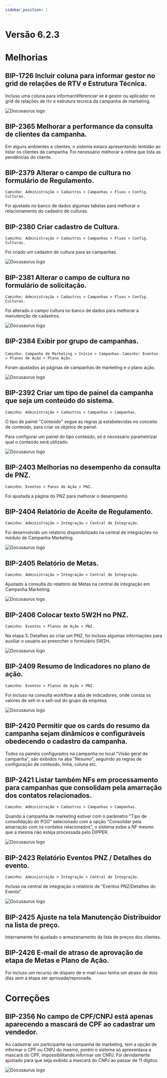 ```yaml
---
sidebar_position: 1
---
```

# Versão 6.2.3

# Melhorias

## **BIP-1726 Incluir coluna para informar gestor no grid de relações de RTV e Estrutura Técnica.**

Incluso uma coluna para informar/diferenciar se é gestor ou aplicador no grid de relações de rtv e estrutura tecnica da campanha de marketing.

![Docusaurus logo](/img/bip-1726-jira.png)

## **BIP-2365 Melhorar a performance da consulta de clientes da campanha.**

Em alguns ambientes e clientes, o sistema estava apresentando lentidão ao listar os clientes da campanha. Foi necessário melhorar a rotina que lista as pendências do cliente.

## **BIP-2379 Alterar o campo de cultura no formulário de Regulamento.**
`Caminho: Administração > Cadastros > Campanhas > Fluxo > Config. Culturas.`

Foi ajustado no banco de dados algumas tabelas para melhorar o relacionamento do cadastro de culturas.

## **BIP-2380 Criar cadastro de Cultura.**
`Caminho: Administração > Cadastros > Campanhas > Fluxo > Config. Culturas.`

Foi criado um cadastro de cultura para as campanhas.

![Docusaurus logo](/img/bip-2380-jira.png)

## **BIP-2381 Alterar o campo de cultura no formulário de solicitação.**
`Caminho: Administração > Cadastros > Campanhas > Fluxo > Config. Culturas.`

Foi alterado o campo cultura no banco de dados para melhorar a manutenção de cadastros.

![Docusaurus logo](/img/bip-2380-jira.png)

## **BIP-2384 Exibir por grupo de campanhas.**
`Caminho: Campanha de Marketing > Início > Campanhas.`
`Caminho: Eventos > Planos de Ação > Plano Ação.`

Foram ajustados as páginas de campanhas de marketing e o plano ação.

![Docusaurus logo](/img/bip-2384-jira.png)

## **BIP-2392 Criar um tipo de painel da campanha que seja um conteúdo do sistema.**
`Caminho: Administração > Cadastros > Campanhas > Campanhas.`

O tipo de painel "Conteúdo" segue as regras já estabelecidas no conceito de conteúdo, para criar os objetos de painel.

Para configurar um painel do tipo conteúdo, só é necessário parametrizar qual o conteúdo será utilizado.

![Docusaurus logo](/img/bip-2392-jira.png)

## **BIP-2403 Melhorias no desempenho da consulta de PNZ.**
`Caminho: Eventos > Panos de Ação > PNZ.`

Foi ajustada a página do PNZ para melhorar o desempenho.

## **BIP-2404 Relatório de Aceite de Regulamento.**
`Caminho: Administração > Integração > Central de Integração.`

Foi desenvolvido um relatório disponibilizado na central de integrações no módulo de Campanha Marketing.

![Docusaurus logo](/img/bip-2404-jira.png)

## **BIP-2405 Relatório de Metas.**
`Caminho: Administração > Integração > Central de Integração.`

Ajustado a consulta do relatório de Metas na central de integração em Campanha Marketing.

![Docusaurus logo](/img/bip-2405-jira.png)

## **BIP-2406 Colocar texto 5W2H no PNZ.**
`Caminho: Eventos > Planos de Ação > PNZ.`

Na etapa 3. Detalhes ao criar um PNZ, foi incluso algumas informações para auxiliar o usuário ao preencher o formulário 5W2H.

![Docusaurus logo](/img/bip-2406-jira.png)

## **BIP-2409 Resumo de Indicadores no plano de ação.**
`Caminho: Eventos > Planos de Ação > PNZ.`

Foi incluso na consulta workflow a aba de indicadores, onde consta os valores de sell-in e sell-out do grupo da empresa.

![Docusaurus logo](/img/bip-2409-jira.png)

## **BIP-2420 Permitir que os cards do resumo da campanha sejam dinâmicos e configuráveis obedecendo o cadastro da campanha.**

Todos os painéis configurados na campanha no local "Visão geral de campanha", são exibidos na aba "Resumo", seguindo as regras de configuração de conteúdo, linha, coluna etc.

## **BIP-2421 Listar também NFs em processamento para campanhas que consolidam pela amarração dos contatos relacionados.**
`Caminho: Administração > Cadastros > Campanhas > Campanhas.`

Quando a campanha de marketing estiver com o parâmetro "Tipo de consolidação do POG" selecionado com a opção "Consolidar pela amarração com os contatos relacionados", o sistema exibe a NF mesmo que a mesma não esteja processada pelo DIPPER.

![Docusaurus logo](/img/bip-2421-jira.png)

## **BIP-2423 Relatório Eventos PNZ / Detalhes do evento.**
`Caminho: Administração > Integração > Central de Integração.`

Incluso na central de integração o relatório de “Eventos PNZ/Detalhes do Evento”.

![Docusaurus logo](/img/bip-2423-jira.png)

## **BIP-2425 Ajuste na tela Manutenção Distribuidor na lista de preço.**

Internamente foi ajustado o armazenamento da lista de preços dos clientes.

## **BIP-2426 E-mail de atraso de aprovação de etapa de Metas e Plano de Ação.**

Foi incluso um recurso de disparo de e-mail caso tenha um atraso de dois dias sem a etapa ser aprovada/reprovada.

# Correções

## **BIP-2356 No campo de CPF/CNPJ está apenas aparecendo a mascará de CPF ao cadastrar um vendedor.**

Ao cadastrar um participante na campanha de marketing, tem a opção de informar o CPF ou CNPJ do mesmo, porém o sistema só apresentava a mascará do CPF, impossibilitando informar um CNPJ. Foi devidamente ajustado para que seja exibido a mascará do CNPJ ao passar de 11 dígitos.

![Docusaurus logo](/img/bip-2356-jira.png)
